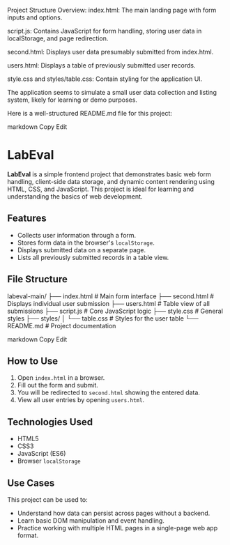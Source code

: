 Project Structure Overview:
index.html: The main landing page with form inputs and options.

script.js: Contains JavaScript for form handling, storing user data in localStorage, and page redirection.

second.html: Displays user data presumably submitted from index.html.

users.html: Displays a table of previously submitted user records.

style.css and styles/table.css: Contain styling for the application UI.

The application seems to simulate a small user data collection and listing system, likely for learning or demo purposes.

Here is a well-structured README.md file for this project:

markdown
Copy
Edit
# LabEval

**LabEval** is a simple frontend project that demonstrates basic web form handling, client-side data storage, and dynamic content rendering using HTML, CSS, and JavaScript. This project is ideal for learning and understanding the basics of web development.

## Features

- Collects user information through a form.
- Stores form data in the browser's `localStorage`.
- Displays submitted data on a separate page.
- Lists all previously submitted records in a table view.

## File Structure

labeval-main/
├── index.html # Main form interface
├── second.html # Displays individual user submission
├── users.html # Table view of all submissions
├── script.js # Core JavaScript logic
├── style.css # General styles
├── styles/
│ └── table.css # Styles for the user table
└── README.md # Project documentation

markdown
Copy
Edit

## How to Use

1. Open `index.html` in a browser.
2. Fill out the form and submit.
3. You will be redirected to `second.html` showing the entered data.
4. View all user entries by opening `users.html`.

## Technologies Used

- HTML5
- CSS3
- JavaScript (ES6)
- Browser `localStorage`

## Use Cases

This project can be used to:
- Understand how data can persist across pages without a backend.
- Learn basic DOM manipulation and event handling.
- Practice working with multiple HTML pages in a single-page web app format.